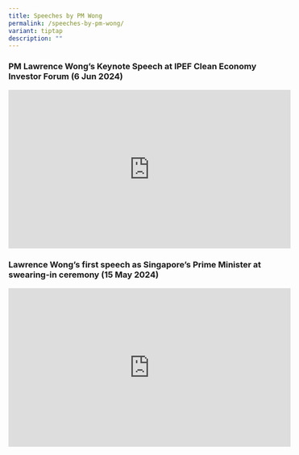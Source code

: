 ```yaml
---
title: Speeches by PM Wong
permalink: /speeches-by-pm-wong/
variant: tiptap
description: ""
---
```

<h3><strong>PM Lawrence Wong’s Keynote Speech at IPEF Clean Economy Investor Forum  (6 Jun 2024)</strong></h3>
<div class="iframe-wrapper">
<iframe height="315" width="560" allowfullscreen="true" frameborder="0" src="https://www.youtube.com/embed/6K0l4KUPtI0?si=cfZVzNMK-woF2OyD"></iframe>
</div>
<p></p>
<h3><strong>Lawrence Wong’s first speech as Singapore’s Prime Minister at swearing-in ceremony (15 May 2024)</strong></h3>
<div class="iframe-wrapper">
<iframe height="315" width="560" allowfullscreen="true" frameborder="0" src="https://www.youtube.com/embed/02wyKGU7F6Y?si=0kEGqsvjdxD_AIqe"></iframe>
</div>
<h1></h1>
<p></p>